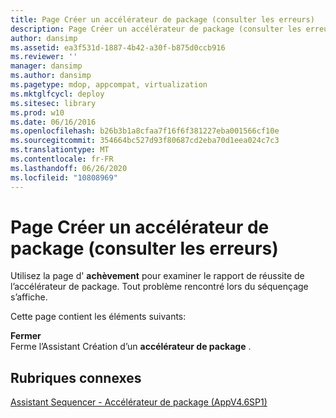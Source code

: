 ```yaml
---
title: Page Créer un accélérateur de package (consulter les erreurs)
description: Page Créer un accélérateur de package (consulter les erreurs)
author: dansimp
ms.assetid: ea3f531d-1887-4b42-a30f-b875d0ccb916
ms.reviewer: ''
manager: dansimp
ms.author: dansimp
ms.pagetype: mdop, appcompat, virtualization
ms.mktglfcycl: deploy
ms.sitesec: library
ms.prod: w10
ms.date: 06/16/2016
ms.openlocfilehash: b26b3b1a8cfaa7f16f6f381227eba001566cf10e
ms.sourcegitcommit: 354664bc527d93f80687cd2eba70d1eea024c7c3
ms.translationtype: MT
ms.contentlocale: fr-FR
ms.lasthandoff: 06/26/2020
ms.locfileid: "10808969"
---
```

# Page Créer un accélérateur de package (consulter les erreurs)


Utilisez la page d' **achèvement** pour examiner le rapport de réussite de l’accélérateur de package. Tout problème rencontré lors du séquençage s’affiche.

Cette page contient les éléments suivants:

<a href="" id="close"></a>**Fermer**  
Ferme l’Assistant Création d’un **accélérateur de package** .

## Rubriques connexes


[Assistant Sequencer - Accélérateur de package (AppV4.6SP1)](sequencer-wizard---package-accelerator--appv-46-sp1-.md)

 

 





